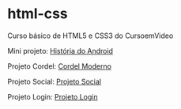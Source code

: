 # html-css
 Curso básico de HTML5 e CSS3 do CursoemVideo

Mini projeto: [História do Android](https://lucass-ferreira.github.io/html-css/desafio/d010/revisao/site.html)

Projeto Cordel: [Cordel Moderno](https://lucass-ferreira.github.io/html-css/desafio/d011/cordel.html)

Projeto Social: [Projeto Social](https://lucass-ferreira.github.io/html-css/desafio/d013/revisao/projeto-social.html)

Projeto Login: [Projeto Login](https://lucass-ferreira.github.io/html-css/desafio/d014/revisao/projeto-login.html)
